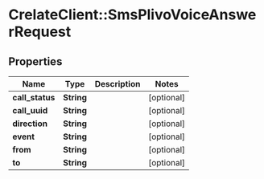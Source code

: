 # CrelateClient::SmsPlivoVoiceAnswerRequest

## Properties
Name | Type | Description | Notes
------------ | ------------- | ------------- | -------------
**call_status** | **String** |  | [optional] 
**call_uuid** | **String** |  | [optional] 
**direction** | **String** |  | [optional] 
**event** | **String** |  | [optional] 
**from** | **String** |  | [optional] 
**to** | **String** |  | [optional] 


